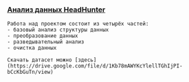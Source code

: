 [<h3>Анализ данных HeadHunter</h3>](https://github.com/Pupsova/course_data_science/blob/main/PROJECT-1_Python/Project_1.ipynb)

    Работа над проектом состоит из четырёх частей:
    - базовый анализ структуры данных
    - преобразование данных
    - разведывательный анализ
    - очистка данных
    
    Скачать датасет можно [здесь](https://drive.google.com/file/d/1Kb78mAWYKcYlellTGhIjPI-bCcKbGuTn/view)